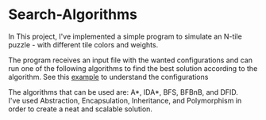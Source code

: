 # Search-Algorithms
<p>In This project, I've implemented a simple program to simulate an N-tile puzzle - with different tile colors and weights.</p>
<p>The program receives an input file with the wanted configurations and can run one of the following algorithms to find the best solution according to the algorithm. See this <a href="input.txt">example</a> to understand the configurations</p>
<p>The algorithms that can be used are: A*, IDA*, BFS, BFBnB, and DFID. <br />I've used Abstraction, Encapsulation, Inheritance, and Polymorphism in order to create a neat and scalable solution.</p>
